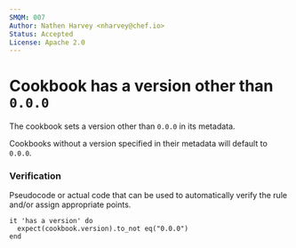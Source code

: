 ```yaml
---
SMQM: 007
Author: Nathen Harvey <nharvey@chef.io>
Status: Accepted
License: Apache 2.0
---
```


# Cookbook has a version other than `0.0.0`

The cookbook sets a version other than `0.0.0` in its metadata.

Cookbooks without a version specified in their metadata will default to `0.0.0`.

### Verification

Pseudocode or actual code that can be used to automatically verify the rule and/or assign appropriate points.

    it 'has a version' do
      expect(cookbook.version).to_not eq("0.0.0")
    end
